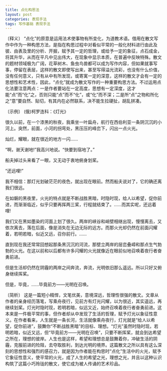 ```yaml
---
title: 点化构思法
layout: post
categories: 表现手法
tags: 写作基础 表现手法
---
```


〔释义〕 “点化”的原意是运用法术使事物有所变化，为道教术语。借用在散文写作中作为一种构思方法，是指在构思过程中对看似平常的一般化材料进行由此及彼、由表及里的分析、开掘，赋予其一定的哲理，或给予一定的象征，点石成金，将其升华，从而在平凡中见出伟大，在现象中显示本质，在普遍中反映特殊。散文的题材领域极为广阔，花草树木、鱼虫鸟兽都可以成为写作内容，但如果就事写事，停留在表层，这样的散文即使写出来，甚至写得溢光流彩，也没有什么价值，没有任何意义，只有从中有所发现，或寄寓一定的深意，这样的散文才会有一定的思想性和艺术性，因此，“点化”就成为散文写作的一种重要构思方法。不过运用点化法要注意两点：一是作者要站在一定高度，思想有一定深度，这才能“点”而“化”之，否则只能“点”而不“化”，或“化”而不深；二是所“点”之物和所化之“意”要自然、贴切，有其内在必然联系，决不能生拉硬扯，胡乱拼凑。

〔示例〕 (俄)柯罗连科：《灯光》

很久以前，在一个漆黑的秋夜，我乘坐一叶扁舟，航行在西伯利亚一条阴沉沉的小河上。突然，前面，小河的拐弯处，黑压压的峰峦下，闪出一点火光。

灿烂，耀眼，就在很近的地方一闪……

“啊，谢天谢地!”我高兴地说。“快要到宿地了。”

船夫掉过头来看了一眼，又无动于衷地俯身划桨。

“还远哩!”

我不相信：那灯光划破茫茫的夜色，就出现在眼前。然而船夫说对了，它的确还离我们很远。

在如磐的黑夜里，火光的特点就是不断战胜黑暗，时隐时现，给人以希望，促你前进，而渐渐临近，似乎只要再挥两三桨，行程就结束了。……而其实呢，还远着哩!

我们又在黑如墨染的河面上划了很久。两岸的峡谷和峭壁相继出现，慢慢离去，又依次离去，落在后面，像是消失在无边无际的远方。而那火光却仍然在前面闪耀着，若明若暗，似近又远，召你前行。……

直到现在我还常常回想起那条黑沉沉的河流，那壁立两岸的层峦叠嶂和那点生气勃勃的火光。在这以前和以后都有许多闪耀的火光就像近在眼前似地召唤着夜行者奋勇前进。

但是生活却仍然在阴霾的两岸之间奔流，奔流，光明依旧那么遥远。所以只好又俯身继续挥桨。

但是，毕竟，……毕竟前方——光明在召唤。

〔简析〕 这是一篇短小精悍，文笔优美，意境深远，哲理性很强的散文。文章从作者的亲身经历落笔，写乘舟夜行，见前方有灯光闪耀，以为很近，其实遥远，再继续划桨。灯光时隐时现，若明若暗，似远又近，始终召唤着夜行者奋勇前进。这本来是一件极平常的事，但作者却从中发现了生活的哲理，赋予灯光以象征性意义。在作者看来，人生就是一条长河，生活就像乘舟夜行，灯光就是“给人以希望，促你前进”，鼓舞你“不断战胜黑暗”的目标、理想。“灯光”虽然时隐时现，若明若暗，似近又远，但“毕竟前方——光明在召唤”，只要不断挥桨，就会到达希望之所在，理想的彼岸。人生也是这样，希望和理想总是鼓舞着你，冲破生活的阴霾，克服前进的险阻，去夺取胜利，到达光明的境界。这篇散文之所以具有这么深刻的思想性和强烈的感召力，就是因为作者能在构思时“点化”生活中的火光，赋予它象征性意义，使平常的火光，成了人生的希望之光，理想之光，并且以这种认识构筑了这篇小巧玲珑的散文，使它成为被人传诵的艺术珍品。 